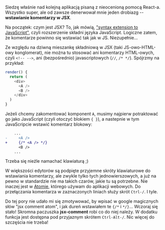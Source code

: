 Siedzę właśnie nad kolejną aplikacją pisaną z nieocenioną pomocą React-a. Wszystko super, ale od zawsze denerwował mnie jeden drobiazg -- **wstawianie komentarzy w JSX**.

Na początek: czym jest JSX? To, jak mówią, ["syntax extension to JavaScript"](https://facebook.github.io/react/docs/introducing-jsx.html), czyli rozszerzenie składni języka JavaScript. Logiczne zatem, że komentarze powinno się wstawiać tak jak w JS. Niezupełnie... 

Ze względu na dziwną mieszankę składniową w JSX (taki JS-owo-HTML-owy konglomerat), nie można tu stosować ani komentarzy HTML-owych, czyli `<!-- -->`, ani (bezpośrednio) javascriptowych (`//`, `/* */`). Spójrzmy na przykład:

```javascript
render() {
  return (
    <div>
      <A />
      <B />
    </div>
  )
}
```

Jeżeli chcemy zakomentować komponent `A`, musimy najpierw potraktować go jako JavaScript (czyli otoczyć blokiem `{ }`), a nastepnie w tym JavaScripcie wstawić komentarz blokowy:
```diff
    ...
-     <A />
+     {/* <A /> */}
      <B />
    ...
```

Trzeba się nieźle namachać klawiaturą ;)

W większości edytorów są podpięte przyjemne skróty klawiaturowe do wstawiania komentarzy, ale zwykle tylko tych jednowierszowych, a już na pewno w standardzie nie ma takich czarów, jakie tu są potrzebne. Nie inaczej jest w [Atomie](https://atom.io/), którego używam do aplikacji webowych. Do przełączania komentarza w zaznaczonych liniach służy skrót `Ctrl-/`. I tyle.

Do tej pory nie udało mi się zmotywować, by wpisać w google magicznych słów "jsx comment atom", i jak dureń wstawiałem te `{/*` i `*/}`... Wczoraj się stało! Skromna paczuszka **jsx-comment** robi co do niej należy. W dodatku funkcja jest dostępna pod przyjaznym skrótem `Ctrl-Alt-/`. Nic więcej do szczęścia nie trzeba!
